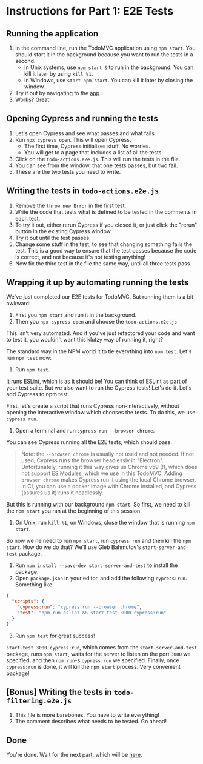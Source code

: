# Instructions for Part 1: E2E Tests

## Running the application

1. In the command line, run the TodoMVC application using `npm start`.
   You should start it in the background because you want to run the tests in a second.
   * In Unix systems, use `npm start &` to run in the background.
     You can kill it later by using `kill %1`.
   * In Windows, use `start npm start`. You can kill it later by closing the window.
1. Try it out by navigating to the [app](http://localhost:3000).
1. Works? Great!

## Opening Cypress and running the tests

1. Let's open Cypress and see what passes and what fails.
1. Run `npx cypress open`. This will open Cypress.
   * The first time, Cypress initializes stuff. No worries.
   * You will get to a page that includes a list of all the tests.
1. Click on the `todo-actions.e2e.js`. This will run the tests in the file.
1. You can see from the window, that one tests passes, but two fail.
1. These are the two tests you need to write.

## Writing the tests in `todo-actions.e2e.js`

1. Remove the `throw new Error` in the first test.
1. Write the code that tests what is defined to be tested in the comments in each test.
1. To try it out, either rerun Cypress if you closed it,
   or just click the "rerun" button in the existing Cypress window.
1. Try it out until the test passes.
1. Change some stuff in the test, to see that changing something fails the test.
   This is a good way to ensure that the test passes because the code is correct,
   and not because it's not testing anything!
1. Now fix the third test in the file the same way, until all three tests pass.

## Wrapping it up by automating running the tests

We've just completed our E2E tests for TodoMVC. But running them is a bit awkward:

1. First you `npm start` and run it in the background.
2. Then you `npx cypress open` and choose the `todo-actions.e2e.js`

This isn't very automated. And if you've just refactored your code and want to test it,
you wouldn't want this klutzy way of running it, right?

The standard way in the NPM world it to tie everything into `npm test`. Let's run `npm test` now:

1. Run `npm test`.

It runs ESLint, which is as it should be! You can think of ESLint as part of your test suite. But we also want
to run the Cypress tests! Let's do it.  Let's add Cypress to npm test.

First, let's create a script that runs Cypress non-interactively, without opening the interactive window which
chooses the tests. To do this, we use `cypress run`.

1. Open a terminal and run `cypress run --browser chrome`.

You can see Cypress running all the E2E tests, which should pass.

> Note: the `--browser chrome` is usually not used and not needed. If not used, Cypress runs the
> browser headlessly in "Electron". Unfortunately, running it this way gives us Chrome v59 (!),
> which does not support ES Modules, which we use in this TodoMVC. Adding `--browser chrome`
> makes Cypress run it using the local Chrome browser. In CI, you can use a docker image
> with Chrome installed, and Cypress (assures us it) runs it headlessly.

But this is running with our background `npm start`. So first, we need to kill the `npm start` you ran at the beginning of this
session.

1. On Unix, run `kill %1`, on Windows, close the window that is running `npm start`.

So now we ne need to run `npm start`, run `cypress run` and then kill the `npm start`. How do we do that? We'll use Gleb Bahmutov's `start-server-and-test` package.

1. Run `npm install --save-dev start-server-and-test` to install the package.
1. Open `package.json` in your editor, and add the following `cypress:run`. Something like:

```json
{
  "scripts": {
    "cypress:run": "cypress run --browser chrome",
    "test": "npm run eslint && start-test 3000 cypress:run"
  }
}
```

<!-- markdownlint-disable MD029 -->

3. Run `npm test` for great success!

<!-- markdownlint-enable MD029 -->

`start-test 3000 cypress:run`, which comes from the `start-server-and-test` package, runs `npm start`, waits for the server to listen on the port `3000` we specified, and then `npm run`-s `cypress:run` we specified. Finally, once `cypress:run` is done,
it will kill the `npm start` process. Very convenient package!

## [Bonus] Writing the tests in `todo-filtering.e2e.js`

1. This file is more barebones. You have to write everything!
1. The comment describes what needs to be tested. Go ahead!

## Done

You're done. Wait for the next part, which will be
[here](./2-visual-regression-tests-instructions.md).
